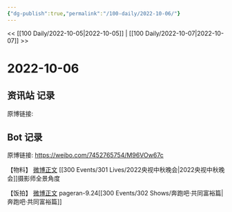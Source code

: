 ```yaml
---
{"dg-publish":true,"permalink":"/100-daily/2022-10-06/"}
---
```



<< [[100 Daily/2022-10-05\|2022-10-05]] | [[100 Daily/2022-10-07\|2022-10-07]] >>

# 2022-10-06

## 资讯站 记录

原博链接:

## Bot 记录

原博链接: https://weibo.com/7452765754/M96VOw67c

【物料】
[微博正文](https://weibo.com/detail/4821499636615024) [[300 Events/301 Lives/2022央视中秋晚会\|2022央视中秋晚会]]摄影师全景角度

【饭拍】
[微博正文](https://weibo.com/detail/4821614677460390) pageran-9.24[[300 Events/302 Shows/奔跑吧·共同富裕篇\|奔跑吧·共同富裕篇]]
